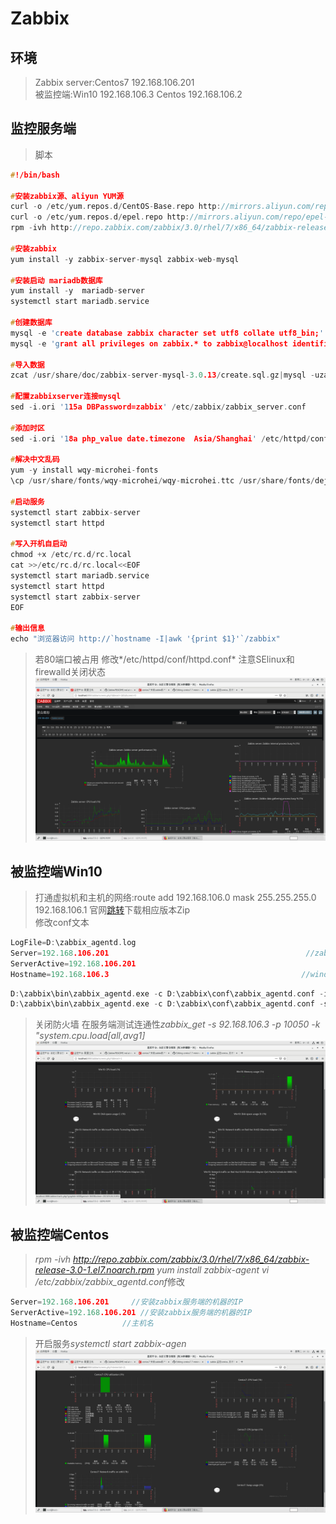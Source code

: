 # Zabbix

## 环境
>Zabbix server:Centos7 192.168.106.201<br>
>被监控端:Win10 192.168.106.3    Centos 192.168.106.2

## 监控服务端
>脚本
```c
#!/bin/bash

#安装zabbix源、aliyun YUM源
curl -o /etc/yum.repos.d/CentOS-Base.repo http://mirrors.aliyun.com/repo/Centos-7.repo
curl -o /etc/yum.repos.d/epel.repo http://mirrors.aliyun.com/repo/epel-7.repo
rpm -ivh http://repo.zabbix.com/zabbix/3.0/rhel/7/x86_64/zabbix-release-3.0-1.el7.noarch.rpm

#安装zabbix 
yum install -y zabbix-server-mysql zabbix-web-mysql

#安装启动 mariadb数据库
yum install -y  mariadb-server
systemctl start mariadb.service

#创建数据库
mysql -e 'create database zabbix character set utf8 collate utf8_bin;'
mysql -e 'grant all privileges on zabbix.* to zabbix@localhost identified by "zabbix";'

#导入数据
zcat /usr/share/doc/zabbix-server-mysql-3.0.13/create.sql.gz|mysql -uzabbix -pzabbix zabbix

#配置zabbixserver连接mysql
sed -i.ori '115a DBPassword=zabbix' /etc/zabbix/zabbix_server.conf

#添加时区
sed -i.ori '18a php_value date.timezone  Asia/Shanghai' /etc/httpd/conf.d/zabbix.conf

#解决中文乱码
yum -y install wqy-microhei-fonts
\cp /usr/share/fonts/wqy-microhei/wqy-microhei.ttc /usr/share/fonts/dejavu/DejaVuSans.ttf

#启动服务
systemctl start zabbix-server
systemctl start httpd

#写入开机自启动
chmod +x /etc/rc.d/rc.local
cat >>/etc/rc.d/rc.local<<EOF
systemctl start mariadb.service
systemctl start httpd
systemctl start zabbix-server
EOF

#输出信息
echo "浏览器访问 http://`hostname -I|awk '{print $1}'`/zabbix"
```
> 若80端口被占用 修改*/etc/httpd/conf/httpd.conf*
> 注意SElinux和firewalld关闭状态
![avatar](https://github.com/Ricechips/Zabbix/blob/master/PrtScn/2020-05-26%2014-10-39%20%E7%9A%84%E5%B1%8F%E5%B9%95%E6%88%AA%E5%9B%BE.png)
## 被监控端Win10
> 打通虚拟机和主机的网络:route add 192.168.106.0 mask 255.255.255.0 192.168.106.1
> 官网[跳转](https://www.zabbix.com/cn/download_agents)下载相应版本Zip<br>
修改conf文本
```c
LogFile=D:\zabbix_agentd.log
Server=192.168.106.201                                            //zabbix服务端的ip地址
ServerActive=192.168.106.201
Hostname=192.168.106.3                                           //windows客户机的ip地址
```
```c
D:\zabbix\bin\zabbix_agentd.exe -c D:\zabbix\conf\zabbix_agentd.conf -i  //安装
D:\zabbix\bin\zabbix_agentd.exe -c D:\zabbix\conf\zabbix_agentd.conf -s  //启动,-d是卸载
```
> 关闭防火墙
> 在服务端测试连通性*zabbix_get -s 92.168.106.3 -p 10050 -k "system.cpu.load[all,avg1]*
![avatar](https://github.com/Ricechips/Zabbix/blob/master/PrtScn/2020-05-26%2014-15-02%20%E7%9A%84%E5%B1%8F%E5%B9%95%E6%88%AA%E5%9B%BE.png)
## 被监控端Centos
> *rpm -ivh http://repo.zabbix.com/zabbix/3.0/rhel/7/x86_64/zabbix-release-3.0-1.el7.noarch.rpm*
> *yum install zabbix-agent*
> *vi /etc/zabbix/zabbix_agentd.conf*修改
```c
Server=192.168.106.201     //安装zabbix服务端的机器的IP
ServerActive=192.168.106.201 //安装zabbix服务端的机器的IP
Hostname=Centos          //主机名
```
>  开启服务*systemctl start zabbix-agen*
![avatar](https://github.com/Ricechips/Zabbix/blob/master/PrtScn/2020-05-26%2014-11-02%20%E7%9A%84%E5%B1%8F%E5%B9%95%E6%88%AA%E5%9B%BE.png)
